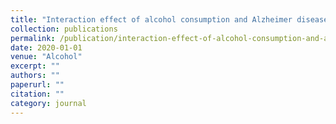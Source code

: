 ```yaml
---
title: "Interaction effect of alcohol consumption and Alzheimer disease polygenic risk score on the brain cortical thickness of cognitively normal subjects"
collection: publications
permalink: /publication/interaction-effect-of-alcohol-consumption-and-alzheimer-dise/
date: 2020-01-01
venue: "Alcohol"
excerpt: ""
authors: ""
paperurl: ""
citation: ""
category: journal
---
```

